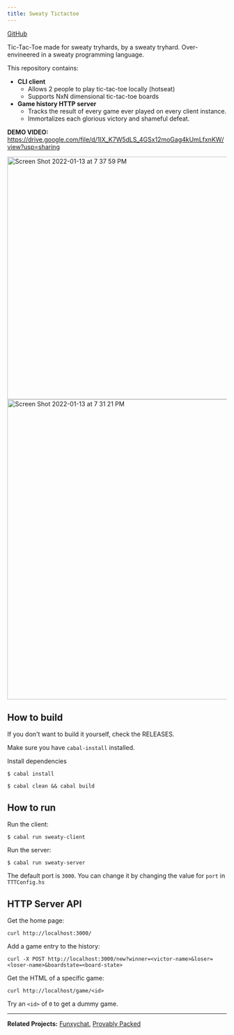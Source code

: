 ```yaml
---
title: Sweaty Tictactoe
---
```


[GitHub](https://github.com/HaydenLeBaron/sweaty-tictactoe)

Tic-Tac-Toe made for sweaty tryhards, by a sweaty tryhard.
Over-envineered in a sweaty programming language.

This repository contains:
- **CLI client**
  - Allows 2 people to play tic-tac-toe locally (hotseat)
  - Supports NxN dimensional tic-tac-toe boards
- **Game history HTTP server**
  - Tracks the result of every game ever played on every client instance.
  - Immortalizes each glorious victory and shameful defeat.

**DEMO VIDEO:** https://drive.google.com/file/d/1IX_K7W5dLS_4GSx12moGag4kUmLfxnKW/view?usp=sharing

<img width="557" alt="Screen Shot 2022-01-13 at 7 37 59 PM" src="https://user-images.githubusercontent.com/43355097/149442178-86f2844a-64ed-479b-92e3-8d7bca536acb.png">

<img width="689" alt="Screen Shot 2022-01-13 at 7 31 21 PM" src="https://user-images.githubusercontent.com/43355097/149441908-6e201476-a40d-4393-89a7-8abf82716bc4.png">

## How to build

If you don't want to build it yourself, check the RELEASES.

Make sure you have `cabal-install` installed.


Install dependencies

```
$ cabal install
```


```
$ cabal clean && cabal build
```

## How to run

Run the client:

```
$ cabal run sweaty-client
```

Run the server:

```
$ cabal run sweaty-server
```
The default port is `3000`. You can change it by changing the value for `port` in `TTTConfig.hs`


## HTTP Server API

Get the home page:

```
curl http://localhost:3000/
```

Add a game entry to the history:

```
curl -X POST http://localhost:3000/new?winner=<victor-name>&loser=<loser-name>&boardstate=<board-state>
```

Get the HTML of a specific game:

```
curl http://localhost/game/<id>
```

Try an `<id>` of `0` to get a dummy game.

---

**Related Projects:** [Funxychat](/funxychat), [Provably Packed](/provably-packed)

<!-- **Topics:** [[Haskell]], [[Client-Server Architecture]], [[HTTP Servers]], [[Game Development]] -->